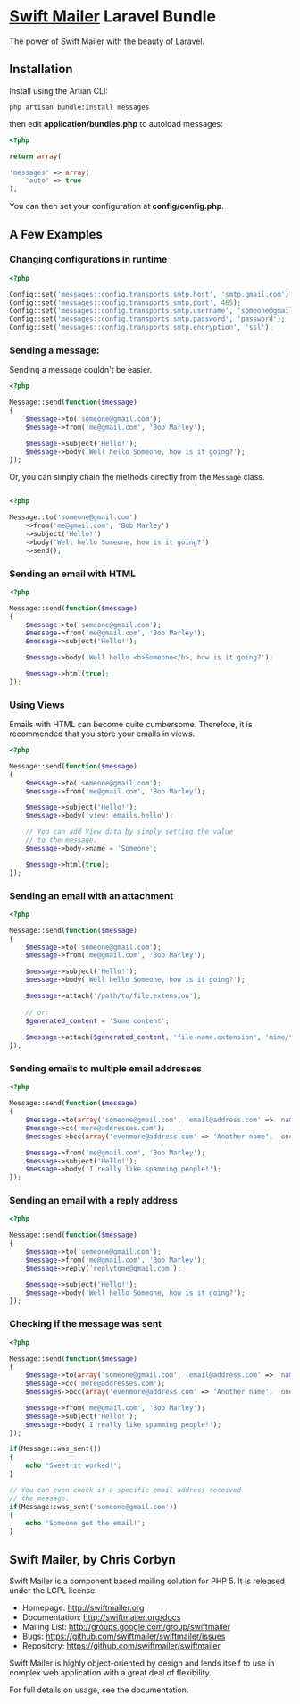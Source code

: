 # [Swift Mailer](http://swiftmailer.org) Laravel Bundle

The power of Swift Mailer with the beauty of Laravel.

## Installation

Install using the Artian CLI:

	php artisan bundle:install messages

then edit **application/bundles.php** to autoload messages:

```php
<?php

return array(

'messages' => array(
	'auto' => true
),

```
	
You can then set your configuration at **config/config.php**.

## A Few Examples

### Changing configurations in runtime

```php
<?php

Config::set('messages::config.transports.smtp.host', 'smtp.gmail.com');
Config::set('messages::config.transports.smtp.port', 465);
Config::set('messages::config.transports.smtp.username', 'someone@gmail.com');
Config::set('messages::config.transports.smtp.password', 'password');
Config::set('messages::config.transports.smtp.encryption', 'ssl');

```

### Sending a message:

Sending a message couldn't be easier.

```php
<?php

Message::send(function($message)
{
	$message->to('someone@gmail.com');
	$message->from('me@gmail.com', 'Bob Marley');

	$message->subject('Hello!');
	$message->body('Well hello Someone, how is it going?');
});

```

Or, you can simply chain the methods directly from the `Message` class.

```php

<?php

Message::to('someone@gmail.com')
	->from('me@gmail.com', 'Bob Marley')
	->subject('Hello!')
	->body('Well hello Someone, how is it going?')
	->send();

```

### Sending an email with HTML

```php
<?php

Message::send(function($message)
{
	$message->to('someone@gmail.com');
	$message->from('me@gmail.com', 'Bob Marley');
	$message->subject('Hello!');

	$message->body('Well hello <b>Someone</b>, how is it going?');

	$message->html(true);
});

```

### Using Views

Emails with HTML can become quite cumbersome. Therefore, it is recommended that
you store your emails in views.

```php
<?php

Message::send(function($message)
{
	$message->to('someone@gmail.com');
	$message->from('me@gmail.com', 'Bob Marley');

	$message->subject('Hello!');
	$message->body('view: emails.hello');

	// You can add View data by simply setting the value
	// to the message.
	$message->body->name = 'Someone';

	$message->html(true);
});

```

### Sending an email with an attachment

```php
<?php

Message::send(function($message)
{
	$message->to('someone@gmail.com');
	$message->from('me@gmail.com', 'Bob Marley');

	$message->subject('Hello!');
	$message->body('Well hello Someone, how is it going?');

	$message->attach('/path/to/file.extension');
	
	// or:
	$generated_content = 'Some content';
	
	$message->attach($generated_content, 'file-name.extension', 'mime/type');
});

```

### Sending emails to multiple email addresses

```php
<?php

Message::send(function($message)
{
	$message->to(array('someone@gmail.com', 'email@address.com' => 'name'));
	$message->cc('more@addresses.com');
	$messages->bcc(array('evenmore@address.com' => 'Another name', 'onelast@address.com'));

	$message->from('me@gmail.com', 'Bob Marley');
	$message->subject('Hello!');
	$message->body('I really like spamming people!');
});

```

### Sending an email with a reply address

```php
<?php

Message::send(function($message)
{
	$message->to('someone@gmail.com');
	$message->from('me@gmail.com', 'Bob Marley');
	$message->reply('replytome@gmail.com');

	$message->subject('Hello!');
	$message->body('Well hello Someone, how is it going?');
});

```

### Checking if the message was sent

```php
<?php

Message::send(function($message)
{
	$message->to(array('someone@gmail.com', 'email@address.com' => 'name'));
	$message->cc('more@addresses.com');
	$messages->bcc(array('evenmore@address.com' => 'Another name', 'onelast@address.com'));

	$message->from('me@gmail.com', 'Bob Marley');
	$message->subject('Hello!');
	$message->body('I really like spamming people!');
});

if(Message::was_sent())
{
	echo 'Sweet it worked!';
}

// You can even check if a specific email address received
// the message.
if(Message::was_sent('someone@gmail.com'))
{
	echo 'Someone got the email!';
} 

```

## Swift Mailer, by Chris Corbyn

Swift Mailer is a component based mailing solution for PHP 5.
It is released under the LGPL license.

- Homepage:      http://swiftmailer.org
- Documentation: http://swiftmailer.org/docs
- Mailing List:  http://groups.google.com/group/swiftmailer
- Bugs:          https://github.com/swiftmailer/swiftmailer/issues
- Repository:    https://github.com/swiftmailer/swiftmailer

Swift Mailer is highly object-oriented by design and lends itself
to use in complex web application with a great deal of flexibility.

For full details on usage, see the documentation.
